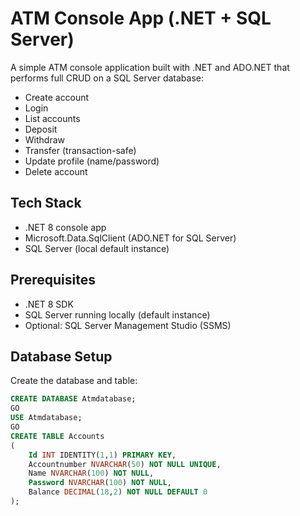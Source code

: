 # ATM Console App (.NET + SQL Server)

A simple ATM console application built with .NET and ADO.NET that performs full CRUD on a SQL Server database:
- Create account
- Login
- List accounts
- Deposit
- Withdraw
- Transfer (transaction-safe)
- Update profile (name/password)
- Delete account

## Tech Stack

- .NET 8 console app
- Microsoft.Data.SqlClient (ADO.NET for SQL Server)
- SQL Server (local default instance)

## Prerequisites

- .NET 8 SDK
- SQL Server running locally (default instance)
- Optional: SQL Server Management Studio (SSMS)

## Database Setup

Create the database and table:

```sql
CREATE DATABASE Atmdatabase;
GO
USE Atmdatabase;
GO
CREATE TABLE Accounts
(
    Id INT IDENTITY(1,1) PRIMARY KEY,
    Accountnumber NVARCHAR(50) NOT NULL UNIQUE,
    Name NVARCHAR(100) NOT NULL,
    Password NVARCHAR(100) NOT NULL,
    Balance DECIMAL(18,2) NOT NULL DEFAULT 0
);
